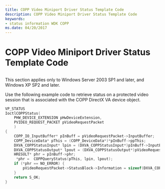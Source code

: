 ```yaml
---
title: COPP Video Miniport Driver Status Template Code
description: COPP Video Miniport Driver Status Template Code
keywords:
- status information WDK COPP
ms.date: 04/20/2017
---
```


# COPP Video Miniport Driver Status Template Code


## <span id="ddk_copp_video_miniport_driver_status_template_code_gg"></span><span id="DDK_COPP_VIDEO_MINIPORT_DRIVER_STATUS_TEMPLATE_CODE_GG"></span>


This section applies only to Windows Server 2003 SP1 and later, and Windows XP SP2 and later.

Use the following example code to retrieve status on a protected video session that is associated with the COPP DirectX VA device object.

```cpp
VP_STATUS
IoctlCOPPStatus(
    PHW_DEVICE_EXTENSION pHwDeviceExtension,
    PVIDEO_REQUEST_PACKET pVideoRequestPacket
    )
{
    COPP_IO_InputBuffer* pInBuff = pVideoRequestPacket->InputBuffer;
    COPP_DeviceData* pThis = (COPP_DeviceData*)*pInBuff->ppThis;
    DXVA_COPPStatusInput* lpin = (DXVA_COPPStatusInput*)pInBuff->InputBuffer;
    DXVA_COPPStatusOutput* lpout = (DXVA_COPPStatusOutput*)pVideoRequestPacket->OutputBuffer;
    HRESULT* phr = pInBuff->phr;
     *phr =  COPPQueryStatus(pThis, lpin, lpout);
    if (*phr == NO_ERROR) {
        pVideoRequestPacket->StatusBlock->Information = sizeof(DXVA_COPPStatusOutput);
    }
    return S_OK;
}
```

 

 





